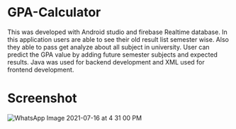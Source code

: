 # GPA-Calculator
This was developed with Android studio and firebase Realtime database. In this application users are able to see their old result list semester wise. Also they able to pass get analyze  about all subject in university. User can predict the GPA value by adding future semester subjects and expected results. Java was used for backend development and XML used for frontend development. 
# Screenshot
![WhatsApp Image 2021-07-16 at 4 31 00 PM](https://user-images.githubusercontent.com/87467189/126859730-71d75982-17b9-4252-a265-67d8c66dfc47.jpeg)
